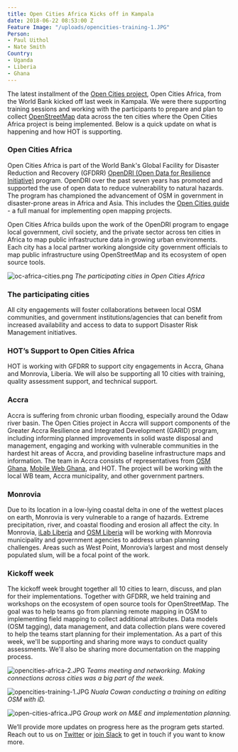```yaml
---
title: Open Cities Africa Kicks off in Kampala
date: 2018-06-22 08:53:00 Z
Feature Image: "/uploads/opencities-training-1.JPG"
Person:
- Paul Uithol
- Nate Smith
Country:
- Uganda
- Liberia
- Ghana
---
```


The latest installment of the [Open Cities project](http://www.opencitiesproject.org), Open Cities Africa, from the World Bank kicked off last week in Kampala. We were there supporting training sessions and working with the participants to prepare and plan to collect [OpenStreetMap](https://www.openstreetmap.org/) data across the ten cities where the Open Cities Africa project is being implemented. Below is a quick update on what is happening and how HOT is supporting. 

### Open Cities Africa

Open Cities Africa is part of the World Bank's Global Facility for Disaster Reduction and Recovery (GFDRR) [OpenDRI (Open Data for Resilience Initiative)](https://opendri.org/) program. OpenDRI over the past seven years has promoted and supported the use of open data to reduce vulnerability to natural hazards. The program has championed the advancement of OSM in government in disaster-prone areas in Africa and Asia. This includes the [Open Cities guide](http://gfdrr.github.io/community-mapping/) - a full manual for implementing open mapping projects.

Open Cities Africa builds upon the work of the OpenDRI program to engage local government, civil society, and the private sector across ten cities in Africa to map public infrastructure data in growing urban environments. Each city has a local partner working alongside city government officials to map public infrastructure using OpenStreetMap and its ecosystem of open source tools.

![oc-africa-cities.png](/uploads/oc-africa-cities.png)
*The participating cities in Open Cities Africa*

### The participating cities

All city engagements will foster collaborations between local OSM communities, and government institutions/agencies that can benefit from increased availability and access to data to support Disaster Risk Management initiatives.

### HOT’s Support to Open Cities Africa

HOT is working with GFDRR to support city engagements in Accra, Ghana and Monrovia, Liberia. We will also be supporting all 10 cities with training, quality assessment support, and technical support. 

### Accra

Accra is suffering from chronic urban flooding, especially around the Odaw river basin. The Open Cities project in Accra will support components of the Greater Accra Resilience and Integrated Development (GARID) program, including informing planned improvements in solid waste disposal and management, engaging and working with vulnerable communities in the hardest hit areas of Accra, and providing baseline infrastructure maps and information. The team in Accra consists of representatives from [OSM Ghana](https://twitter.com/osmghana), [Mobile Web Ghana](https://mobilewebghana.org/), and HOT. The project will be working with the local WB team, Accra municipality, and other government partners.

### Monrovia

Due to its location in a low-lying coastal delta in one of the wettest places on earth, Monrovia is very vulnerable to a range of hazards. Extreme precipitation, river, and coastal flooding and erosion all affect the city. In Monrovia, [iLab Liberia](http://www.ilabliberia.org/) and [OSM Liberia](https://twitter.com/osmliberia) will be working with Monrovia municipality and government agencies to address urban planning challenges. Areas such as West Point, Monrovia’s largest and most densely populated slum, will be a focal point of the work.

### Kickoff week

The kickoff week brought together all 10 cities to learn, discuss, and plan for their implementations. Together with GFDRR, we held training and workshops on the ecosystem of open source tools for OpenStreetMap. The goal was to help teams go from planning remote mapping in OSM to implementing field mapping to collect additional attributes. Data models (OSM tagging), data management, and data collection plans were covered to help the teams start planning for their implementation. As a part of this week, we'll be supporting and sharing more ways to conduct quality assessments. We'll also be sharing more documentation on the mapping process.

![opencities-africa-2.JPG](/uploads/opencities-africa-2.JPG)
*Teams meeting and networking. Making connections across cities was a big part of the week.*

![opencities-training-1.JPG](/uploads/opencities-training-1.JPG)
*Nuala Cowan conducting a training on editing OSM with iD.*

![open-cities-africa.JPG](/uploads/open-cities-africa.JPG)
*Group work on M&E and implementation planning.*

We’ll provide more updates on progress here as the program gets started. Reach out to us on [Twitter](https://twitter.com/hotosm) or [join Slack](/get-involved) to get in touch if you want to know more. 